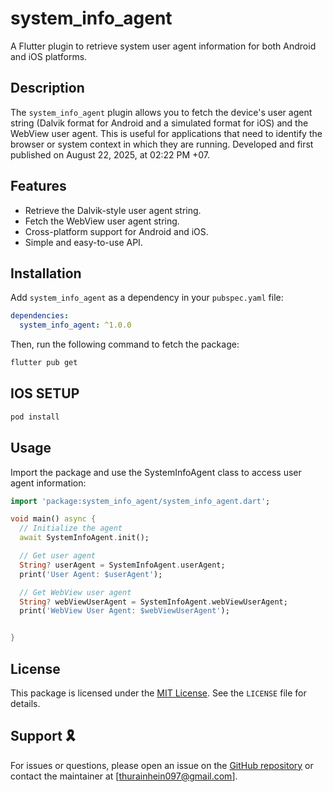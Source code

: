# system_info_agent

A Flutter plugin to retrieve system user agent information for both Android and iOS platforms.

## Description

The `system_info_agent` plugin allows you to fetch the device's user agent string (Dalvik format for Android and a simulated format for iOS) and the WebView user agent. This is useful for applications that need to identify the browser or system context in which they are running. Developed and first published on August 22, 2025, at 02:22 PM +07.

## Features

- Retrieve the Dalvik-style user agent string.
- Fetch the WebView user agent string.
- Cross-platform support for Android and iOS.
- Simple and easy-to-use API.

## Installation

Add `system_info_agent` as a dependency in your `pubspec.yaml` file:

```yaml
dependencies:
  system_info_agent: ^1.0.0
```
Then, run the following command to fetch the package:
``` bash
flutter pub get
```

## IOS SETUP 
``` bash
pod install
```

## Usage
Import the package and use the SystemInfoAgent class to access user agent information:

```dart
import 'package:system_info_agent/system_info_agent.dart';

void main() async {
  // Initialize the agent
  await SystemInfoAgent.init();

  // Get user agent
  String? userAgent = SystemInfoAgent.userAgent;
  print('User Agent: $userAgent');

  // Get WebView user agent
  String? webViewUserAgent = SystemInfoAgent.webViewUserAgent;
  print('WebView User Agent: $webViewUserAgent');


}
```

## License
This package is licensed under the [MIT License](LICENSE). See the `LICENSE` file for details.

## Support 🎗️
For issues or questions, please open an issue on the [GitHub repository](https://github.com/thurain11/network_to_ui_package/tree/master) or contact the maintainer at [thurainhein097@gmail.com].
